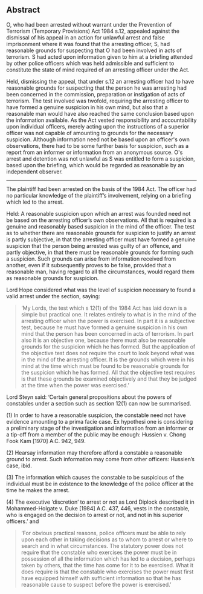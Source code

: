 ## Abstract
O, who had been arrested without warrant under the Prevention of Terrorism (Temporary Provisions) Act 1984 s.12, appealed against the dismissal of his appeal in an action for unlawful arrest and false imprisonment where it was found that the arresting officer, S, had reasonable grounds for suspecting that O had been involved in acts of terrorism. S had acted upon information given to him at a briefing attended by other police officers which was held admissible and sufficient to constitute the state of mind required of an arresting officer under the Act.

Held, dismissing the appeal, that under s.12 an arresting officer had to have reasonable grounds for suspecting that the person he was arresting had been concerned in the commission, preparation or instigation of acts of terrorism. The test involved was twofold, requiring the arresting officer to have formed a genuine suspicion in his own mind, but also that a reasonable man would have also reached the same conclusion based upon the information available. As the Act vested responsibility and accountability upon individual officers, merely acting upon the instructions of a superior officer was not capable of amounting to grounds for the necessary suspicion. Although information need not be based upon an officer's own observations, there had to be some further basis for suspicion, such as a report from an informer or information from an anonymous source. O's arrest and detention was not unlawful as S was entitled to form a suspicion, based upon the briefing, which would be regarded as reasonable by an independent observer.

---

The plaintiff had been arrested on the basis of the 1984 Act. The officer had no particular knowledge of the plaintiff’s involvement, relying on a briefing which led to the arrest.

Held: A reasonable suspicion upon which an arrest was founded need not be based on the arresting officer’s own observations. All that is required is a genuine and reasonably based suspicion in the mind of the officer. The test as to whether there are reasonable grounds for suspicion to justify an arrest is partly subjective, in that the arresting officer must have formed a genuine suspicion that the person being arrested was guilty of an offence, and partly objective, in that there must be reasonable grounds for forming such a suspicion. Such grounds can arise from information received from another, even if it subsequently proves to be false, provided that a reasonable man, having regard to all the circumstances, would regard them as reasonable grounds for suspicion.

Lord Hope considered what was the level of suspicion necessary to found a valid arrest under the section, saying: 
> ‘My Lords, the test which s 12(1) of the 1984 Act has laid down is a simple but practical one. It relates entirely to what is in the mind of the arresting officer when the power is exercised. In part it is a subjective test, because he must have formed a genuine suspicion in his own mind that the person has been concerned in acts of terrorism. In part also it is an objective one, because there must also be reasonable grounds for the suspicion which he has formed. But the application of the objective test does not require the court to look beyond what was in the mind of the arresting officer. It is the grounds which were in his mind at the time which must be found to be reasonable grounds for the suspicion which he has formed. All that the objective test requires is that these grounds be examined objectively and that they be judged at the time when the power was exercised.’

Lord Steyn said: ‘Certain general propositions about the powers of constables under a section such as section 12(1) can now be summarised. 

(1) In order to have a reasonable suspicion, the constable need not have evidence amounting to a prima facie case. Ex hypothesi one is considering a preliminary stage of the investigation and information from an informer or a tip-off from a member of the public may be enough: Hussien v. Chong Fook Kam [1970] A.C. 942, 949. 

(2) Hearsay information may therefore afford a constable a reasonable ground to arrest. Such information may come from other officers: Hussien’s case, ibid.

(3) The information which causes the constable to be suspicious of the individual must be in existence to the knowledge of the police officer at the time he makes the arrest. 

(4) The executive ‘discretion’ to arrest or not as Lord Diplock described it in Mohammed-Holgate v. Duke [1984] A.C. 437, 446, vests in the constable, who is engaged on the decision to arrest or not, and not in his superior officers.’ and

> ‘For obvious practical reasons, police officers must be able to rely upon each other in taking decisions as to whom to arrest or where to search and in what circumstances. The statutory power does not require that the constable who exercises the power must be in possession of all the information which has led to a decision, perhaps taken by others, that the time has come for it to be exercised. What it does require is that the constable who exercises the power must first have equipped himself with sufficient information so that he has reasonable cause to suspect before the power is exercised.’